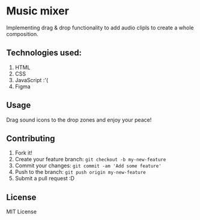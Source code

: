 # Music mixer
Implementing drag & drop functionality to add audio clipls to create a whole composition. 

## Technologies used:
1. HTML
2. CSS
3. JavaScript :'(
4. Figma

## Usage
Drag sound icons to the drop zones and enjoy your peace!
## Contributing
1. Fork it!
2. Create your feature branch: `git checkout -b my-new-feature`
3. Commit your changes: `git commit -am 'Add some feature'`
4. Push to the branch: `git push origin my-new-feature`
5. Submit a pull request :D

## License
MIT License